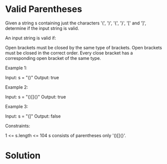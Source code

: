 # Valid Parentheses
Given a string s containing just the characters '(', ')', '{', '}', '[' and ']', determine if the input string is valid.

An input string is valid if:

Open brackets must be closed by the same type of brackets.
Open brackets must be closed in the correct order.
Every close bracket has a corresponding open bracket of the same type.
 

Example 1:

Input: s = "()"
Output: true


Example 2:

Input: s = "()[]{}"
Output: true


Example 3:

Input: s = "(]"
Output: false
 

Constraints:

1 <= s.length <= 104
s consists of parentheses only '()[]{}'.

# Solution
